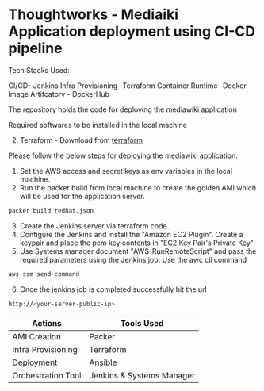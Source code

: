 # Thoughtworks - Mediaiki Application deployment using CI-CD pipeline

Tech Stacks Used:

CI/CD- Jenkins
Infra Provisioning- Terraform
Container Runtime- Docker
Image Artifcatory - DockerHub



The repository holds the code for deploying the mediawiki application

Required softwares to be installed in the local machine


2. Terraform - Download from [terraform](https://www.terraform.io/downloads.html)

Please follow the below steps for deploying the mediawiki application.

1. Set the AWS access and secret keys as env variables in the local machine.
2. Run the packer build from local machine to create the golden AMI which will be used for the application server.
```bash
packer build redhat.json
```
3. Create the Jenkins server via terraform code.
4. Configure the Jenkins and install the "Amazon EC2 Plugin". Create a keypair and place the pem key contents in "EC2 Key Pair's Private Key"
5. Use Systems manager document "AWS-RunRemoteScript" and pass the required parameters using the Jenkins job. Use the awc cli command
```bash
aws ssm send-command
```
6. Once the jenkins job is completed successfully hit the url
```bash
http://<your-server-public-ip>
```

|    Actions        |  Tools Used                |
| ----------------- | -------------------------- |
| AMI Creation      |  Packer                    |
| Infra Provisioning|  Terraform                 |
| Deployment        |  Ansible                   |
| Orchestration Tool|  Jenkins & Systems Manager |
